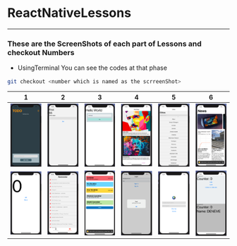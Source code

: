 # ReactNativeLessons

---

### These are the ScreenShots of each part of Lessons and checkout Numbers 

- UsingTerminal You can see the codes at that phase

```bash
git checkout <number which is named as the scrreenShot>
```


|1|2|3|4|5|6|
|---|---|---|---|---|---|
|<img src = './ScreenShots/git checkout 0efb80933190d8327d4a35483fb5585d0715fae6.png'>|<img src = './ScreenShots/git checkout 335639c970ee3b35e640b6c8bfa9988d44a05ce5.png'>|<img src = './ScreenShots/git checkout 517b812450fc9350d2250753decccf2bfdb194cd.png'>|<img src = './ScreenShots/git checkout 73892a87eb19ce235cfdec8fb7f9585e902130a2.png'>|<img src = './ScreenShots/git checkout 74cd7b861ffb912f084e6c5e58f3caac5ec1d41f.png'>|<img src = './ScreenShots/git checkout 7ed0febdf8fac0053ed856fd474de589e86b3811.png'>|
|<img src = './ScreenShots/git checkout 96a475eb427cb10bcb7dd1613aa2fa0bb2158a7b.png'>|<img src = './ScreenShots/git checkout ca1a3de1e428cb22d3755ed18ab80662b4d791c0.png'>|<img src = './ScreenShots/git checkout cdd328a959cf39673bc51639c2d78fd85d8e834e.png'>|<img src = './ScreenShots/git checkout cea748950c56c8d5eab2a3db8bb93b5776251eba.png'>|<img src = './ScreenShots/git checkout d0b786a724c7838026aafd737a852ef964b12cf3.png'>|<img src = './ScreenShots/git checkout f95c9e644385ff80f5cce208338279fed820cbb9.png'>|


